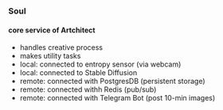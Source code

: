 ### Soul
#### core service of Artchitect

- handles creative process
- makes utility tasks
- local: connected to entropy sensor (via webcam)
- local: connected to Stable Diffusion
- remote: connected with PostgresDB (persistent storage)
- remote: connected withh Redis (pub/sub)
- remote: connected with Telegram Bot (post 10-min images)